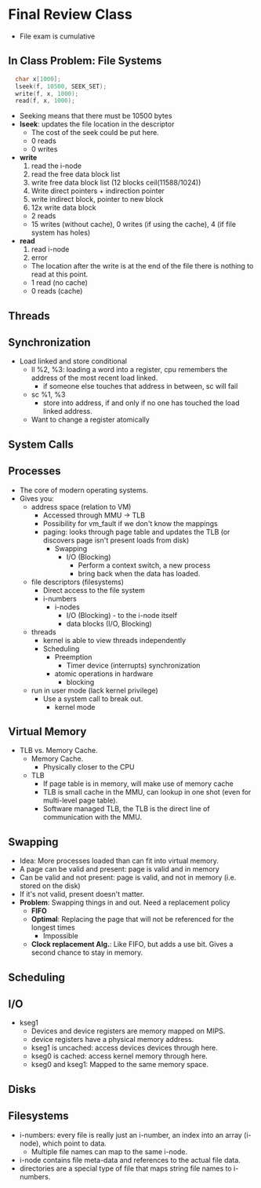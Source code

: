 # Final Review Class
* File exam is cumulative

## In Class Problem: File Systems
``` C
  char x[1000];
  lseek(f, 10500, SEEK_SET);
  write(f, x, 1000);
  read(f, x, 1000);
```
* Seeking means that there must be 10500 bytes
* **lseek**: updates the file location in the descriptor
  * The cost of the seek could be put here.
  * 0 reads
  * 0 writes
* **write**
  1. read the i-node
  2. read the free data block list
  3. write free data block list (12 blocks ceil(11588/1024))
  4. Write direct pointers + indirection pointer
  5. write indirect block, pointer to new block
  6. 12x write data block
  * 2 reads
  * 15 writes (without cache), 0 writes (if using the cache), 4 (if file system has holes)
* **read**
  1. read i-node
  2. error
    * The location after the write is at the end of the file there is nothing to read at this point.
  * 1 read (no cache)
  * 0 reads (cache)

## Threads
## Synchronization
* Load linked and store conditional
  * ll %2, %3: loading a word into a register, cpu remembers the address of the most recent load linked.
    * if someone else touches that address in between, sc will fail
  * sc %1, %3
    * store into address, if and only if no one has touched the load linked address.
  * Want to change a register atomically
## System Calls
## Processes
* The core of modern operating systems.
* Gives you:
  * address space (relation to VM)
    * Accessed through MMU -> TLB
    * Possibility for vm_fault if we don't know the mappings
    * paging: looks through page table and updates the TLB (or discovers page isn't present loads from disk)
      * Swapping
        * I/O (Blocking)
          * Perform a context switch, a new process
          * bring back when the data has loaded.
  * file descriptors (filesystems)
    * Direct access to the file system
    * i-numbers
      * i-nodes
        * I/O (Blocking) - to the i-node itself
        * data blocks (I/O, Blocking)
  * threads
    * kernel is able to view threads independently
    * Scheduling
      * Preemption
        * Timer device (interrupts)
    synchronization
      * atomic operations in hardware
        * blocking
  * run in user mode (lack kernel privilege)
    * Use a system call to break out.
      * kernel mode
## Virtual Memory
* TLB vs. Memory Cache.
  * Memory Cache.
    * Physically closer to the CPU
  * TLB
    * If page table is in memory, will make use of memory cache
    * TLB is small cache in the MMU, can lookup in one shot (even for multi-level page table).
    * Software managed TLB, the TLB is the direct line of communication with the MMU.
## Swapping
* Idea: More processes loaded than can fit into virtual memory.
* A page can be valid and present: page is valid and in memory
* Can be valid and not present: page is valid, and not in memory (i.e. stored on the disk)
* If it's not valid, present doesn't matter.
* **Problem**: Swapping things in and out. Need a replacement policy
  * **FIFO**
  * **Optimal**: Replacing the page that will not be referenced for the longest times
    * Impossible
  * **Clock replacement Alg.**: Like FIFO, but adds a use bit. Gives a second chance to stay in memory.
## Scheduling
## I/O
* kseg1
  * Devices and device registers are memory mapped on MIPS.
  * device registers have a physical memory address.
  * kseg1 is uncached: access devices devices through here.
  * kseg0 is cached: access kernel memory through here.
  * kseg0 and kseg1: Mapped to the same memory space.
## Disks
## Filesystems
* i-numbers: every file is really just an i-number, an index into an array (i-node), which point to data.
  * Multiple file names can map to the same i-node.
* i-node contains file meta-data and references to the actual file data.
* directories are a special type of file that maps string file names to i-numbers.
